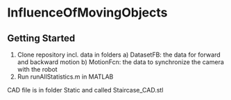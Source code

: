 # InfluenceOfMovingObjects

<!-- GETTING STARTED -->
## Getting Started

1. Clone repository incl. data in folders
  a) DatasetFB: the data for forward and backward motion
  b) MotionFcn: the data to synchronize the camera with the robot
2. Run runAllStatistics.m in MATLAB

CAD file is in folder Static and called Staircase_CAD.stl
